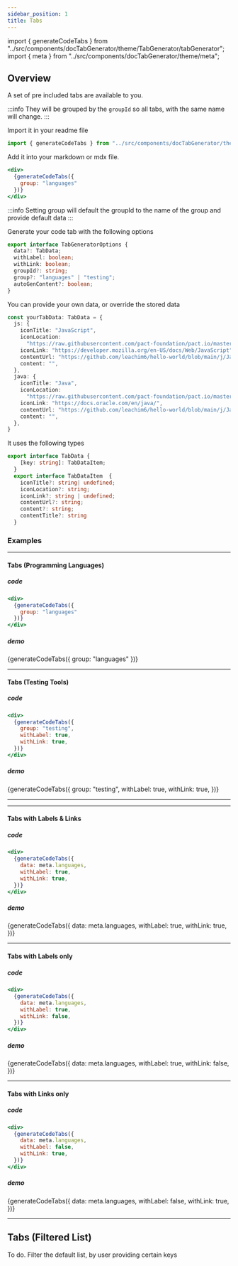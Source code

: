 ```yaml
---
sidebar_position: 1
title: Tabs
---
```


import { generateCodeTabs } from "../src/components/docTabGenerator/theme/TabGenerator/tabGenerator";
import { meta } from "../src/components/docTabGenerator/theme/meta";


## Overview

A set of pre included tabs are available to you.


:::info
They will be grouped by the `groupId` so all tabs, with the same name will change.
:::


Import it in your readme file

```typescript
import { generateCodeTabs } from "../src/components/docTabGenerator/theme/TabGenerator/tabGenerator";
```

Add it into your markdown or mdx file.


```jsx
<div>
  {generateCodeTabs({
    group: "languages"
  })}
</div>
```

:::info
Setting group will default the groupId to the name of the group and provide default data
:::

Generate your code tab with the following options

```typescript
export interface TabGeneratorOptions {
  data?: TabData;
  withLabel: boolean;
  withLink: boolean;
  groupId?: string;
  group?: "languages" | "testing"; 
  autoGenContent?: boolean;
}
```

You can provide your own data, or override the stored data

```typescript
const yourTabData: TabData = {
  js: {
    iconTitle: "JavaScript",
    iconLocation:
      "https://raw.githubusercontent.com/pact-foundation/pact.io/master/pages/assets/img/languages/javascript-original.svg",
    iconLink: "https://developer.mozilla.org/en-US/docs/Web/JavaScript",
    contentUrl: "https://github.com/leachim6/hello-world/blob/main/j/JavaScript.js#L1",
    content: "",
  },
  java: {
    iconTitle: "Java",
    iconLocation:
      "https://raw.githubusercontent.com/pact-foundation/pact.io/master/pages/assets/img/languages/java-original.svg",
    iconLink: "https://docs.oracle.com/en/java/",
    contentUrl: "https://github.com/leachim6/hello-world/blob/main/j/Java.java#L1-L5",
    content: "",
  },
}
```

It uses the following types

```typescript
export interface TabData {
    [key: string]: TabDataItem;
  }
  export interface TabDataItem  {
    iconTitle?: string| undefined;
    iconLocation?: string;
    iconLink?: string | undefined;
    contentUrl?: string;
    content?: string;
    contentTitle?: string
  }
```


###  Examples

___ 


#### Tabs (Programming Languages)

#####  code

```jsx
<div>
  {generateCodeTabs({
    group: "languages"
  })}
</div>
```

#####  demo

<div>
  {generateCodeTabs({
    group: "languages"
  })}
</div>

___ 


#### Tabs (Testing Tools) 

#####  code

```jsx
<div>
  {generateCodeTabs({
    group: "testing",
    withLabel: true,
    withLink: true,
  })}
</div>
```

#####  demo

<div>
  {generateCodeTabs({
    group: "testing",
    withLabel: true,
    withLink: true,
  })}
</div>

___ 



___ 


#### Tabs with Labels & Links

#####  code

```jsx
<div>
  {generateCodeTabs({
    data: meta.languages,
    withLabel: true,
    withLink: true,
  })}
</div>
```

#####  demo

<div>
  {generateCodeTabs({
    data: meta.languages,
    withLabel: true,
    withLink: true,
  })}
</div>

___ 


#### Tabs with Labels only

#####  code

```jsx
<div>
  {generateCodeTabs({
    data: meta.languages,
    withLabel: true,
    withLink: false,
  })}
</div>
```

#####  demo

<div>
  {generateCodeTabs({
    data: meta.languages,
    withLabel: true,
    withLink: false,
  })}
</div>

___ 


#### Tabs with Links only

#####  code

```jsx
<div>
  {generateCodeTabs({
    data: meta.languages,
    withLabel: false,
    withLink: true,
  })}
</div>
```

#####  demo

<div>
  {generateCodeTabs({
    data: meta.languages,
    withLabel: false,
    withLink: true,
  })}
</div>

___ 


## Tabs (Filtered List)

To do. Filter the default list, by user providing certain keys



